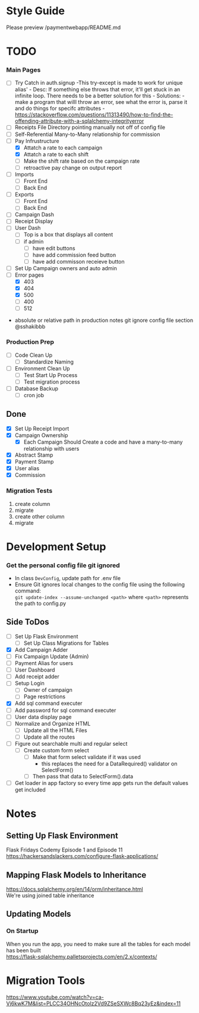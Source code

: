 # Style Guide
Please preview /paymentwebapp/README.md

# TODO  
### Main Pages  
- [ ] Try Catch in auth.signup
    -This try-except is made to work for unique alias'
        - Desc: If something else throws that error, it'll get stuck in an infinite loop. There needs to be a better solution for this
        - Solutions:
            - make a program that willl throw an error, see what the error is, parse it and do things for specifc attributes
            - https://stackoverflow.com/questions/11313490/how-to-find-the-offending-attribute-with-a-sqlalchemy-integrityerror
- [ ] Receipts File Directory pointing manually not off of config file
- [ ] Self-Referential Many-to-Many relationship for commission
- [ ] Pay Infrustructure
    - [x] Attatch a rate to each campaign
    - [x] Attatch a rate to each shift
    - [ ] Make the shift rate based on the campaign rate
    - [ ] retroactive pay change on output report
- [ ] Imports
    - [ ] Front End
    - [ ] Back End
- [ ] Exports
    - [ ] Front End
    - [ ] Back End
- [ ] Campaign Dash  
- [ ] Receipt Display
- [ ] User Dash  
    - [ ] Top is a box that displays all content  
    - [ ] if admin  
        - [ ] have edit buttons  
        - [ ] have add commission feed button  
        - [ ] have add commisson receieve button  
- [ ] Set Up Campaign owners and auto admin  
- [ ] Error pages   
    - [x] 403
    - [x] 404
    - [x] 500
    - [ ] 400
    - [ ] 512  
- absolute or relative path in production notes git ignore config file section @sshakibbb

### Production Prep  
- [ ] Code Clean Up  
    - [ ] Standardize Naming  
- [ ] Environment Clean Up  
    - [ ] Test Start Up Process  
    - [ ] Test migration process  
- [ ] Database Backup  
    - [ ] cron job  

## Done  
- [x] Set Up Receipt Import 
- [x] Campaign Ownership
    - [x] Each Campaign Should Create a code and have a many-to-many relationship with users
- [x] Abstract Stamp  
- [x] Payment Stamp  
- [x] User alias
- [x] Commission  

### Migration Tests  
1. create column  
2. migrate  
3. create other column  
4. migrate  

# Development Setup
### Get the personal config file git ignored
- In class ```DevConfig```, update path for .env file  
- Ensure Git ignores local changes to the config file using the following command:  
    ```git update-index --assume-unchanged <path>``` where ```<path>``` represents the path to config.py
  
## Side ToDos  
- [ ] Set Up Flask Environment  
    - [ ] Set Up Class Migrations for Tables  
- [x] Add Campaign Adder  
- [ ] Fix Campaign Update (Admin)  
- [ ] Payment Alias for users  
- [ ] User Dashboard  
- [ ] Add receipt adder  
- [ ] Setup Login  
    - [ ] Owner of campaign  
    - [ ] Page restrictions  
- [x] Add sql command executer  
- [ ] Add password for sql command executer  
- [ ] User data display page  
- [ ] Normalize and Organize HTML  
    - [ ] Update all the HTML Files  
    - [ ] Update all the routes  
- [ ] Figure out searchable multi and regular select   
    - [ ] Create custom form select  
        - [ ] Make that form select validate if it was used  
            - this replaces the need for a DataRequired() validator on SelectForm()  
        - [ ] Then pass that data to SelectForm().data  
- [ ] Get loader in app factory so every time app gets run the default values get included  
  
# Notes  
  
## Setting Up Flask Environment  
Flask Fridays Codemy Episode 1 and Episode 11  
https://hackersandslackers.com/configure-flask-applications/  
  
## Mapping Flask Models to Inheritance  
https://docs.sqlalchemy.org/en/14/orm/inheritance.html  
We're using joined table inheritance  
  
## Updating Models  
### On Startup  
When you run the app, you need to make sure all the tables for each model has been built  
https://flask-sqlalchemy.palletsprojects.com/en/2.x/contexts/  
  
  
# Migration Tools  
https://www.youtube.com/watch?v=ca-Vj6kwK7M&list=PLCC34OHNcOtolz2Vd9ZSeSXWc8Bq23yEz&index=11  
